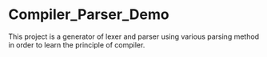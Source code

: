 # Compiler_Parser_Demo
This project is a generator of lexer and parser using various parsing method in order to learn the principle of compiler.
